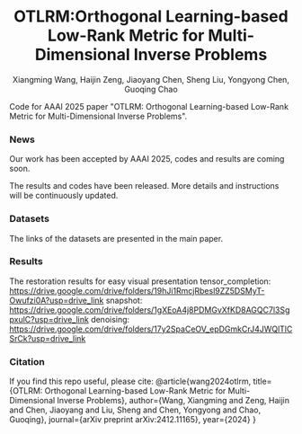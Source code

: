 <div align="center">

# OTLRM:Orthogonal Learning-based Low-Rank Metric for Multi-Dimensional Inverse Problems
Xiangming Wang, Haijin Zeng, Jiaoyang Chen, Sheng Liu, Yongyong Chen, Guoqing Chao
</div>

Code for AAAI 2025 paper "OTLRM: Orthogonal Learning-based Low-Rank Metric for Multi-Dimensional Inverse Problems".

### News
Our work has been accepted by AAAI 2025, codes and results are coming soon.

The results and codes have been released. More details and instructions will be continuously updated.

### Datasets
The links of the datasets are presented in the main paper.

### Results
The restoration results for easy visual presentation
tensor_completion: https://drive.google.com/drive/folders/19hJi1RmcjRbesl9ZZ5DSMyT-Owufzi0A?usp=drive_link
snapshot: https://drive.google.com/drive/folders/1gXEoA4j8PDMGvXfKD8AGQC7l3SgpxulC?usp=drive_link
denoising: https://drive.google.com/drive/folders/17y2SpaCeOV_epDGmkCrJ4JWQlTlCSrCk?usp=drive_link

### Citation
If you find this repo useful, please cite:
@article{wang2024otlrm,
  title={OTLRM: Orthogonal Learning-based Low-Rank Metric for Multi-Dimensional Inverse Problems},
  author={Wang, Xiangming and Zeng, Haijin and Chen, Jiaoyang and Liu, Sheng and Chen, Yongyong and Chao, Guoqing},
  journal={arXiv preprint arXiv:2412.11165},
  year={2024}
}
